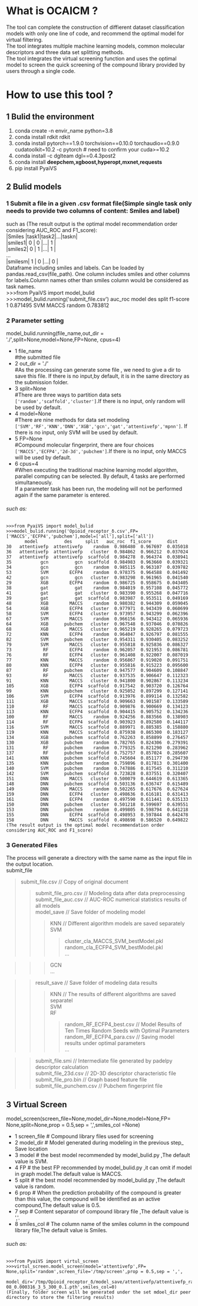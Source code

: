 # What is OCAICM ?
The tool can complete the construction of diffierent dataset classification models with only one line of code, and recommend the optimal model for virtual filtering.  
The tool integrates multiple machine learning models, common molecular descriptors and three data set splitting methods.   
The tool integrates the virtual screening function and uses the optimal model to screen the quick screening of the compound library provided by users through a single code.



# How to use this tool ?

## 1 Bulid the environment

1. conda create -n envir_name python=3.8              
2. conda install rdkit rdkit             
3. conda install pytorch==1.9.0 torchvision==0.10.0 torchaudio==0.9.0 cudatoolkit=10.2 -c pytorch  # need to confirm your cuda>=10.2  
4. conda install -c dglteam dgl==0.4.3post2   
5. conda install **deepchem,xgboost,hyperopt,mxnet,requests**    
6. pip install PyaiVS   

## 2 Bulid models

### 1 Submit a file in a given .csv format file(Simple single task only needs to provide two columns of content: Smiles and label)              
   such as  (The result output is the optimal model recommendation order considering AUC_ROC and F1_score):                
|Smiles |task1|task2|...|taskn|   
|smiles1|  0  |  0  |...|  1  |   
|smiles2|  0  |  1  |...|  1  |    
...         
|smilesm|  1  |  0  |...|  0  |     
Dataframe including smiles and labels. Can be loaded by pandas.read_csv(file_path). One column includes smiles and other columns for labels.Column names other than smiles column would be considered as task names.    
    >>>from PyaiVS import model_bulid
    >>>model_bulid.running('submit_file.csv')
        auc_roc model    des   split  f1-score
    1  0.871495   SVM  MACCS  random  0.783812
    
### 2 Parameter setting

model_bulid.running(file_name,out_dir = './',split=None,model=None,FP=None, cpus=4)         
* 1 file_name         
#the submitted file             
* 2 out_dir = './'            
#As the processing can generate some file , we need to give a dir to save this file. If there is no input,by default, it is in the same directory as the submission folder.         
* 3 split=None            
#There are three ways to partition data sets `['random','scaffold','cluster']`.If there is no input, only random will be used by default.          
* 4 model=None            
#There are nine methods for data set modeling `['SVM','RF','KNN','DNN','XGB','gcn','gat','attentivefp','mpnn']`. If there is no input, only SVM will be used by default.           
* 5 FP=None           
#Compound molecular fingerprint, there are four choices `['MACCS','ECFP4','2d-3d','pubchem']`.If there is no input, only MACCS will be used by default.            
* 6 cpus=4            
#When executing the traditional machine learning model algorithm, parallel computing can be selected. By default, 4 tasks are performed simultaneously.         
If a parameter task has been run, the modeling will not be performed again if the same parameter is entered.            
###### such as:  


    >>>from PyaiVS import model_bulid
    >>>model_bulid.running('Opioid_receptor_δ.csv',FP=['MACCS','ECFP4','pubchem'],model=['all'],split=['all'])
           model          des     split   auc_roc  f1_score      dist
    30   attentivefp  attentivefp    random  0.986480  0.967697  0.035018
    36   attentivefp  attentivefp   cluster  0.984862  0.966212  0.037024
    37   attentivefp  attentivefp  scaffold  0.984278  0.964374  0.038941
    35           gcn          gcn  scaffold  0.984983  0.963660  0.039321
    34           gcn          gcn    random  0.985115  0.963107  0.039782
    53           SVM        ECFP4    random  0.978375  0.964588  0.041492
    42           gcn          gcn   cluster  0.983298  0.961965  0.041540
    29           XGB        ECFP4    random  0.986725  0.958675  0.043405
    38           gat          gat    random  0.984019  0.957108  0.045772
    41           gat          gat   cluster  0.983390  0.955268  0.047716
    39           gat          gat  scaffold  0.983987  0.953511  0.049169
    48           XGB        MACCS    random  0.980382  0.944309  0.059045
    54           XGB        ECFP4   cluster  0.977971  0.943439  0.060699
    58           SVM        ECFP4   cluster  0.973957  0.943299  0.062396
    67           SVM        MACCS    random  0.966156  0.943412  0.065936
    64           XGB      pubchem   cluster  0.967548  0.937046  0.070826
    68           XGB        MACCS   cluster  0.965219  0.928265  0.079723
    72           KNN        ECFP4    random  0.964047  0.926797  0.081555
    82           SVM      pubchem   cluster  0.954311  0.930405  0.083252
    79           SVM        MACCS   cluster  0.955818  0.925836  0.086327
    73            RF        ECFP4    random  0.962057  0.921953  0.086781
    76            RF        ECFP4   cluster  0.961408  0.922007  0.087019
    77           KNN        MACCS    random  0.956867  0.919020  0.091751
    80           KNN        ECFP4   cluster  0.955816  0.915223  0.095600
    87            RF      pubchem   cluster  0.947577  0.904609  0.108847
    93            RF        MACCS   cluster  0.937535  0.906647  0.112323
    91           KNN        MACCS   cluster  0.941800  0.902867  0.113234
    105          XGB        ECFP4  scaffold  0.917542  0.903720  0.126764
    99           KNN      pubchem   cluster  0.925052  0.897299  0.127141
    106          SVM        ECFP4  scaffold  0.913976  0.899114  0.132582
    111          XGB        MACCS  scaffold  0.909663  0.901587  0.133589
    110           RF        MACCS  scaffold  0.909876  0.900669  0.134123
    113          KNN        ECFP4  scaffold  0.904415  0.905752  0.134236
    100           RF        MACCS    random  0.924256  0.883566  0.138903
    114           RF        ECFP4  scaffold  0.903923  0.892580  0.144117
    116          SVM        MACCS  scaffold  0.889971  0.885385  0.158880
    119          KNN        MACCS  scaffold  0.875938  0.865300  0.183127
    134          XGB      pubchem  scaffold  0.762263  0.858899  0.276457
    130          XGB      pubchem    random  0.782765  0.824306  0.279391
    131           RF      pubchem    random  0.779325  0.821290  0.283962
    137           RF      pubchem  scaffold  0.752757  0.857024  0.285607
    141          KNN      pubchem  scaffold  0.745604  0.851177  0.294730
    135          KNN      pubchem    random  0.759896  0.817813  0.301400
    140          SVM      pubchem    random  0.747886  0.817545  0.311210
    142          SVM      pubchem  scaffold  0.723828  0.837551  0.320407
    151          DNN        MACCS   cluster  0.500079  0.644619  0.613365
    148          DNN      pubchem  scaffold  0.503136  0.636747  0.615489
    149          DNN        MACCS    random  0.502265  0.617676  0.627624
    159          DNN        ECFP4   cluster  0.498636  0.616181  0.631413
    161          DNN        ECFP4    random  0.497590  0.611441  0.635133
    150          DNN      pubchem   cluster  0.501218  0.599697  0.639551
    153          DNN      pubchem    random  0.499805  0.598794  0.641218
    155          DNN        ECFP4  scaffold  0.498953  0.597844  0.642478
    158          DNN        MACCS  scaffold  0.498698  0.586520  0.649822
    (The result output is the optimal model recommendation order considering AUC_ROC and F1_score)

### 3 Generated Files


The process will generate a directory with the same name as the input file in the output location.  
submit_file     
>submit_file.csv                   // Copy of original document      
>> submit_file_pro.csv               // Modeling data after data preprocessing         
>> submit_file_auc.csv               // AUC-ROC numerical statistics results of all models     
>> model_save                        // Save folder of modeling model      
>>> KNN                           // Different algorithm models are saved separately            
>>> SVM             
>>>> cluster_cla_MACCS_SVM_bestModel.pkl     
>>>> random_cla_ECFP4_SVM_bestModel.pkl      
>>>> ...     

>>> GCN     
>>> ...   

>> result_save                       // Save folder of modeling data results       
>>> KNN                           // The results of different algorithms are saved separatel        
>>> SVM     
>>> RF      
>>>> random_RF_ECFP4_best.csv  // Model Results of Ten Times Random Seeds with Optimal Parameters        
>>>> random_RF_ECFP4_para.csv  // Saving model results under optimal parameters      
>>>> ...     

>> submit_file.smi                   // Intermediate file generated by padelpy descriptor calculation      
>> submit_file_23d.csv               // 2D-3D descriptor characteristic file       
>> submit_file_pro.bin               // Graph based feature file       
>> submit_file_punchem.csv           // Pubchem fingerprint file       

## 3 Virtual Screen     
model_screen(screen_file=None,model_dir=None,model=None,FP= None,split=None,prop = 0.5,sep = ',',smiles_col =None)
* 1 screen_file   # Compound library files used for screening 
* 2 model_dir # Model generated during modeling in the previous step_ Save location
* 3 model   # the best model recommended by model_bulid.py ,The default value is SVM.
* 4 FP      # the best FP recommended by model_bulid.py ,it can omit if model in graph model.The default value is MACCS.
* 5 split   # the best model recommended by model_bulid.py ,The default value is random.
* 6 prop    # When the prediction probability of the compound is greater than this value, the compound will be identified as an active compound,The default value is 0.5.
* 7 sep     # Content separator of compound library file ,The default value is ','.
* 8 smiles_col #  The column name of the smiles column in the compound library file,The default value is Smiles.

###### such as:       

    >>>from PyaiVS import virtul_screen
    >>>virtul_screen.model_screen(model='attentivefp',FP= None,split='random',screen_file='/tmp/screen',prop = 0.5,sep = ',',
        model_dir='/tmp/Opioid_receptor_δ/model_save/attentivefp/attentivefp_random_['Activity']_1e-08_0.000316_3_5_300_0.1.pth',smiles_col=0)
    (Finally, folder screen will be generated under the set mdoel_dir peer directory to store the filtering results)


 

    
    
